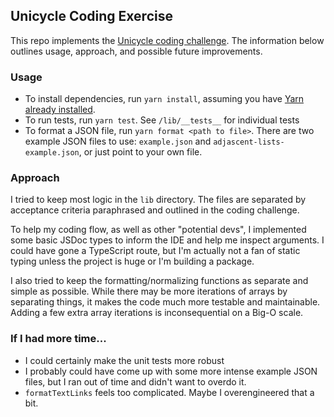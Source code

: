 ## Unicycle Coding Exercise

This repo implements the [Unicycle coding challenge](https://gist.github.com/codewitch/65f3952d0d06f3af7b3074e54fd03ccf). The information below outlines usage, approach, and possible future improvements.

### Usage

- To install dependencies, run `yarn install`, assuming you have [Yarn already installed](https://classic.yarnpkg.com/en/docs/install/).
- To run tests, run `yarn test`. See `/lib/__tests__` for individual tests
- To format a JSON file, run `yarn format <path to file>`. There are two example JSON files to use: `example.json` and `adjascent-lists-example.json`, or just point to your own file.

### Approach

I tried to keep most logic in the `lib` directory. The files are separated by acceptance criteria paraphrased and outlined in the coding challenge.

To help my coding flow, as well as other "potential devs", I implemented some basic JSDoc types to inform the IDE and help me inspect arguments. I could have gone a TypeScript route, but I'm actually not a fan of static typing unless the project is huge or I'm building a package.

I also tried to keep the formatting/normalizing functions as separate and simple as possible. While there may be more iterations of arrays by separating things, it makes the code much more testable and maintainable. Adding a few extra array iterations is inconsequential on a Big-O scale.

### If I had more time...

- I could certainly make the unit tests more robust
- I probably could have come up with some more intense example JSON files, but I ran out of time and didn't want to overdo it.
- `formatTextLinks` feels too complicated. Maybe I overengineered that a bit.
